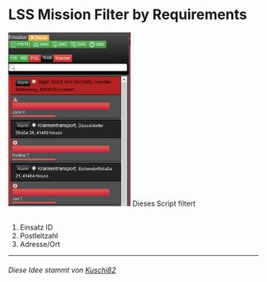 <h1>LSS Mission Filter by Requirements</h1>
<img height="350px" src="preview.png" >
Dieses Script filtert <br><br>

1. Einsatz ID<br>
2. Postleitzahl<br>
3. Adresse/Ort<br>

<hr>

<h6>Diese Idee stammt von <a href="https://forum.leitstellenspiel.de/cms/index.php?user/7806-kuschi82/">Kuschi82</a></h6>
